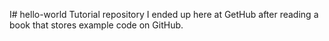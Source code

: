 I# hello-world
Tutorial repository
I ended up here at GetHub after reading a book that stores example code on GitHub.
